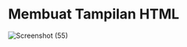 # Membuat Tampilan HTML 

![Screenshot (55)](https://user-images.githubusercontent.com/55042970/224050938-348b8f2f-9e1d-4cc7-a673-a18532f23474.png)

